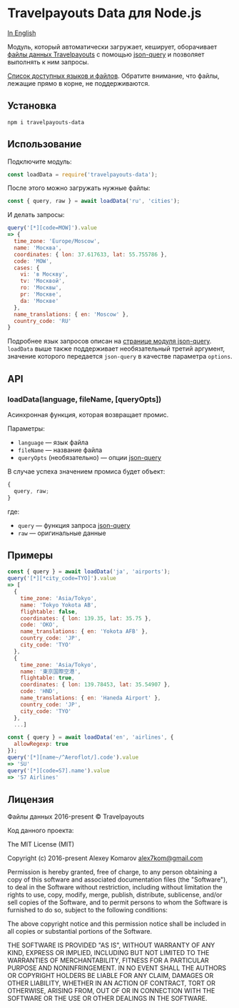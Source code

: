 # Travelpayouts Data для Node.js

[In English](README-en.md)

Модуль, который автоматически загружает, кеширует, оборачивает [файлы данных Travelpayouts](https://support.travelpayouts.com/hc/ru/articles/203956163#09) с помощью [json-query](https://github.com/mmckegg/json-query) и позволяет выполнять к ним запросы.

[Список доступных языков и файлов](https://api.travelpayouts.com/data/). Обратите внимание, что файлы, лежащие прямо в корне, не поддерживаются.

## Установка

```
npm i travelpayouts-data
```

## Использование

Подключите модуль:

```js
const loadData = require('travelpayouts-data');
```

После этого можно загружать нужные файлы:

```js
const { query, raw } = await loadData('ru', 'cities');
```

И делать запросы:

```js
query('[*][code=MOW]').value
=> {
  time_zone: 'Europe/Moscow',
  name: 'Москва',
  coordinates: { lon: 37.617633, lat: 55.755786 },
  code: 'MOW',
  cases: {
    vi: 'в Москву',
    tv: 'Москвой',
    ro: 'Москвы',
    pr: 'Москве',
    da: 'Москве'
  },
  name_translations: { en: 'Moscow' },
  country_code: 'RU'
}
```

Подробнее язык запросов описан на [странице модуля json-query](https://github.com/mmckegg/json-query). `loadData` выше также поддерживает необязательный третий аргумент, значение которого передается `json-query` в качестве параметра `options`.

## API

### loadData(language, fileName, [queryOpts])

Асинхронная функция, которая возвращает промис.

Параметры:

- `language` — язык файла
- `fileName` — название файла
- `queryOpts` (необязательно) — опции [json-query](https://github.com/mmckegg/json-query)

В случае успеха значением промиса будет объект:

```js
{
  query, raw;
}
```

где:

- `query` — функция запроса [json-query](https://github.com/mmckegg/json-query)
- `raw` — оригинальные данные

## Примеры

```js
const { query } = await loadData('ja', 'airports');
query('[*][*city_code=TYO]').value
=> [
  {
    time_zone: 'Asia/Tokyo',
    name: 'Tokyo Yokota AB',
    flightable: false,
    coordinates: { lon: 139.35, lat: 35.75 },
    code: 'OKO',
    name_translations: { en: 'Yokota AFB' },
    country_code: 'JP',
    city_code: 'TYO'
  },
  {
    time_zone: 'Asia/Tokyo',
    name: '東京国際空港',
    flightable: true,
    coordinates: { lon: 139.78453, lat: 35.54907 },
    code: 'HND',
    name_translations: { en: 'Haneda Airport' },
    country_code: 'JP',
    city_code: 'TYO'
  },
  ...]
```

```js
const { query } = await loadData('en', 'airlines', {
  allowRegexp: true
});
query('[*][name~/^Aeroflot/].code').value
=> 'SU'
query('[*][code=S7].name').value
=> 'S7 Airlines'
```

## Лицензия

Файлы данных 2016-present © Travelpayouts

Код данного проекта:

The MIT License (MIT)

Copyright (c) 2016-present Alexey Komarov <alex7kom@gmail.com>

Permission is hereby granted, free of charge, to any person obtaining a copy of
this software and associated documentation files (the "Software"), to deal in
the Software without restriction, including without limitation the rights to
use, copy, modify, merge, publish, distribute, sublicense, and/or sell copies of
the Software, and to permit persons to whom the Software is furnished to do so,
subject to the following conditions:

The above copyright notice and this permission notice shall be included in all
copies or substantial portions of the Software.

THE SOFTWARE IS PROVIDED "AS IS", WITHOUT WARRANTY OF ANY KIND, EXPRESS OR
IMPLIED, INCLUDING BUT NOT LIMITED TO THE WARRANTIES OF MERCHANTABILITY, FITNESS
FOR A PARTICULAR PURPOSE AND NONINFRINGEMENT. IN NO EVENT SHALL THE AUTHORS OR
COPYRIGHT HOLDERS BE LIABLE FOR ANY CLAIM, DAMAGES OR OTHER LIABILITY, WHETHER
IN AN ACTION OF CONTRACT, TORT OR OTHERWISE, ARISING FROM, OUT OF OR IN
CONNECTION WITH THE SOFTWARE OR THE USE OR OTHER DEALINGS IN THE SOFTWARE.
